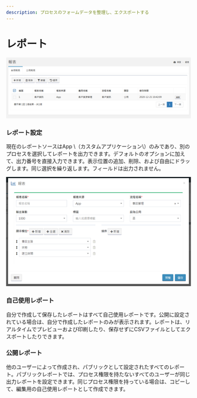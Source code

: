 ```yaml
---
description: プロセスのフォームデータを整理し、エクスポートする
---
```


# レポート



![](../.gitbook/assets/tu-pian-%20%2841%29.png)

### レポート設定

現在のレポートソースはApp \（カスタムアプリケーション\）のみであり、別のプロセスを選択してレポートを出力できます。デフォルトのオプションに加えて、出力番号を直接入力できます。表示位置の追加、削除、および自由にドラッグします。同じ選択を繰り返します。フィールドは出力されません。

![](../.gitbook/assets/report%20%281%29.png)

### 自己使用レポート

自分で作成して保存したレポートはすべて自己使用レポートです。公開に設定されている場合は、自分で作成したレポートのみが表示されます。レポートは、リアルタイムでプレビューおよび印刷したり、保存せずにCSVファイルとしてエクスポートしたりできます。

### 公開レポート

他のユーザーによって作成され、パブリックとして設定されたすべてのレポート。パブリックレポートでは、プロセス権限を持たないすべてのユーザーが同じ出力レポートを設定できます。同じプロセス権限を持っている場合は、コピーして、編集用の自己使用レポートとして作成できます。

